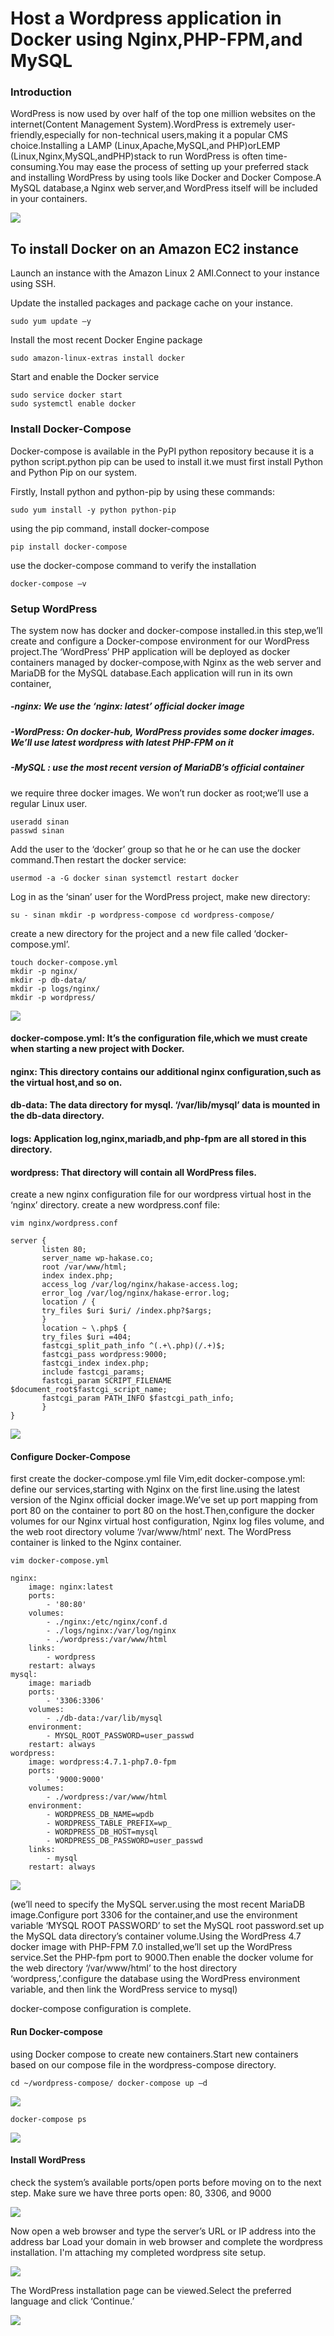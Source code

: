 
# Host a Wordpress application in Docker using Nginx,PHP-FPM,and MySQL

### Introduction

WordPress is now used by over half of the top one million websites on the internet(Content Management System).WordPress is extremely user-friendly,especially for non-technical users,making it a popular CMS choice.Installing a LAMP (Linux,Apache,MySQL,and PHP)orLEMP (Linux,Nginx,MySQL,andPHP)stack to run WordPress is often time-consuming.You may ease the process of setting up your preferred stack and installing WordPress by using tools like Docker and Docker Compose.A MySQL database,a Nginx web server,and WordPress itself will be included in your containers.

![](https://user-images.githubusercontent.com/123317740/214765856-f1c88183-9f6a-4bb3-bba5-05599e448b45.png)


## To install Docker on an Amazon EC2 instance

Launch an instance with the Amazon Linux 2 AMI.Connect to your instance using SSH.

Update the installed packages and package cache on your instance.
```
sudo yum update –y
```

Install the most recent Docker Engine package

```
sudo amazon-linux-extras install docker
```

Start and enable the Docker service

```
sudo service docker start
sudo systemctl enable docker
```
### Install Docker-Compose

Docker-compose is available in the PyPI python repository because it is a python script.python pip can be used to install it.we must first install Python and Python Pip on our system.

Firstly, Install python and python-pip by using these commands:
```
sudo yum install -y python python-pip
```

using the pip command, install docker-compose

```
pip install docker-compose
```

use the docker-compose command to verify the installation

```
docker-compose –v
```

### Setup WordPress

The system now has docker and docker-compose installed.in this step,we’ll create and configure a Docker-compose environment for our WordPress project.The ‘WordPress’ PHP application will be deployed as docker containers managed by docker-compose,with Nginx as the web server and MariaDB for the MySQL database.Each application will run in its own container,

##### -nginx: We use the ‘nginx: latest’ official docker image

##### -WordPress: On docker-hub, WordPress provides some docker images. We’ll use latest wordpress with latest PHP-FPM on it

##### -MySQL : use the most recent version of MariaDB’s official container
we require three docker images. We won’t run docker as root;we’ll use a regular Linux user.

```
useradd sinan
passwd sinan
```
Add the user to the ‘docker’ group so that he or he can use the docker command.Then restart the docker service:
```
usermod -a -G docker sinan systemctl restart docker
```
Log in as the ‘sinan’ user for the WordPress project, make new directory:
```
su - sinan mkdir -p wordpress-compose cd wordpress-compose/
```
create a new directory for the project and a new file called ‘docker-compose.yml’.
```
touch docker-compose.yml
mkdir -p nginx/
mkdir -p db-data/
mkdir -p logs/nginx/
mkdir -p wordpress/
```
![](https://user-images.githubusercontent.com/123317740/214648235-52991019-c093-4722-b7a0-8d9e5fc1f505.jpg)

#### docker-compose.yml: It’s the configuration file,which we must create when starting a new project with Docker.

#### nginx: This directory contains our additional nginx configuration,such as the virtual host,and so on.

#### db-data: The data directory for mysql. ‘/var/lib/mysql’ data is mounted in the db-data directory.

#### logs: Application log,nginx,mariadb,and php-fpm are all stored in this directory.

#### wordpress: That directory will contain all WordPress files.

create a new nginx configuration file for our wordpress virtual host in the ‘nginx’ directory.
create a new wordpress.conf file:
```
vim nginx/wordpress.conf
```
```
server {
       listen 80;
       server_name wp-hakase.co;
       root /var/www/html;
       index index.php;
       access_log /var/log/nginx/hakase-access.log;
       error_log /var/log/nginx/hakase-error.log;
       location / {
       try_files $uri $uri/ /index.php?$args;
       }
       location ~ \.php$ {
       try_files $uri =404;
       fastcgi_split_path_info ^(.+\.php)(/.+)$;
       fastcgi_pass wordpress:9000;
       fastcgi_index index.php;
       include fastcgi_params;
       fastcgi_param SCRIPT_FILENAME $document_root$fastcgi_script_name;
       fastcgi_param PATH_INFO $fastcgi_path_info;
       }
}
```

![](https://user-images.githubusercontent.com/123317740/214650003-351c4509-ffaf-4f75-a300-9b45ee6d0455.png)

#### Configure Docker-Compose

first create the docker-compose.yml file
Vim,edit docker-compose.yml:
define our services,starting with Nginx on the first line.using the latest version of the Nginx official docker image.We’ve set up port mapping from port 80 on the container to port 80 on the host.Then,configure the docker volumes for our Nginx virtual host configuration, Nginx log files volume, and the web root directory volume ‘/var/www/html’ next. The WordPress container is linked to the Nginx container.

```
vim docker-compose.yml
```

```
nginx:
    image: nginx:latest
    ports:
        - '80:80'
    volumes:
        - ./nginx:/etc/nginx/conf.d
        - ./logs/nginx:/var/log/nginx
        - ./wordpress:/var/www/html
    links:
        - wordpress
    restart: always
mysql:
    image: mariadb
    ports:
        - '3306:3306'
    volumes:
        - ./db-data:/var/lib/mysql
    environment:
        - MYSQL_ROOT_PASSWORD=user_passwd
    restart: always
wordpress:
    image: wordpress:4.7.1-php7.0-fpm
    ports:
        - '9000:9000'
    volumes:
        - ./wordpress:/var/www/html
    environment:
        - WORDPRESS_DB_NAME=wpdb
        - WORDPRESS_TABLE_PREFIX=wp_
        - WORDPRESS_DB_HOST=mysql
        - WORDPRESS_DB_PASSWORD=user_passwd
    links:
        - mysql
    restart: always
```

![](https://user-images.githubusercontent.com/123317740/214650870-61ca1fc5-b782-4a89-a30d-8494718d0699.png)

(we’ll need to specify the MySQL server.using the most recent MariaDB image.Configure port 3306 for the container,and use the environment variable ‘MYSQL ROOT PASSWORD’ to set the MySQL root password.set up the MySQL data directory’s container volume.Using the WordPress 4.7 docker image with PHP-FPM 7.0 installed,we’ll set up the WordPress service.Set the PHP-fpm port to 9000.Then enable the docker volume for the web directory ‘/var/www/html’ to the host directory ‘wordpress,’.configure the database using the WordPress environment variable, and then link the WordPress service to mysql)

docker-compose configuration is complete.

#### Run Docker-compose

using Docker compose to create new containers.Start new containers based on our compose file in the wordpress-compose directory.

```
cd ~/wordpress-compose/ docker-compose up –d
```

![](https://user-images.githubusercontent.com/123317740/214651885-d6dada45-d221-4033-8636-46497cc9c4b3.jpg)

```
docker-compose ps
```

![](https://user-images.githubusercontent.com/123317740/214652119-7e03863a-0f43-4774-b2cb-bcaab93c8d78.jpg)


#### Install WordPress

check the system’s available ports/open ports before moving on to the next step. Make sure we have three ports open: 80, 3306, and 9000


![](https://user-images.githubusercontent.com/123317740/214653002-1f0171d6-fd0a-4e6f-b384-c53273ca66ef.png)

Now open a web browser and type the server’s URL or IP address into the address bar
Load your domain in web browser and complete the wordpress installation. I'm attaching my completed wordpress site setup.


![](https://user-images.githubusercontent.com/123317740/214654047-ecba442b-27ff-4171-ba29-bd1030e54b0f.jpg)

The WordPress installation page can be viewed.Select the preferred language and click ‘Continue.’

![](https://user-images.githubusercontent.com/123317740/214654157-270e8c31-3d9c-4ce0-9a03-d6db9c269b3c.jpg)





